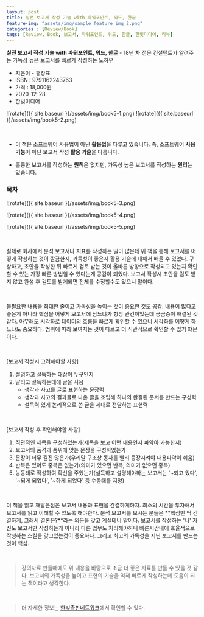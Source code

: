 ```yaml
---
layout: post
title: 실전 보고서 작성 기술 with 파워포인트, 워드, 한글
feature-img: "assets/img/sample_feature_img_2.png"
categories : [Review/Book]
tags: [Review, Book, 보고서, 파워포인트, 워드, 한글, 한빛미디어, 리뷰]
---
```


**실전 보고서 작성 기술 with 파워포인트, 워드, 한글** - 18년 차 전문 컨설턴트가 알려주는 가독성 높은 보고서를 빠르게 작성하는 노하우


* 지은이 - 홍장표
* ISBN : 9791162243763
* 가격 : 18,000원
* 2020-12-28
* 한빛미디어


![rotate]({{ site.baseurl }}/assets/img/book5-1.png)
![rotate]({{ site.baseurl }}/assets/img/book5-2.png)

<br>

- 이 책은 소프트웨어 사용법이 아닌 **활용법**을 다루고 있습니다. 즉, 소프트웨어 **사용 기능**이 아닌 보고서 작성 **활용 기술**을 다룹니다.

- 훌륭한 보고서를 작성하는 **원칙**은 없지만, 가독성 높은 보고서를 작성하는 **원리**는 있습니다.


### 목차

![rotate]({{ site.baseurl }}/assets/img/book5-3.png)

![rotate]({{ site.baseurl }}/assets/img/book5-4.png)

![rotate]({{ site.baseurl }}/assets/img/book5-5.png)

<br>

실제로 회사에서 분석 보고서나 지표를 작성하는 일이 많은데 위 책을 통해 보고서를 어떻게 작성하는 것이 깔끔한지, 가독성이 좋은지 활용 기술에 대해서 배울 수 있었다. 구상하고, 초안을 작성한 뒤 빠르게 검토 받는 것이 올바른 방향으로 작성되고 있는지 확인할 수 있는 가장 빠른 방법일 수 있다는게 공감이 되었다. 보고서 작성시 초안을 검토 받지 않고 완성 후 검토를 받게되면 전체를 수정할수도 있으니 말이다.

<br>

불필요한 내용을 최대한 줄이고 가독성을 높이는 것이 중요한 것도 공감. 내용이 많다고 좋은게 아니라 핵심을 어떻게 보고서에 담느냐가 항상 관건이었는데 궁금증이 해결된 것 같다. 아무래도 시각화로 데이터의 흐름을 빠르게 확인할 수 있으니 시각화를 어떻게 하느냐도 중요하다. 범위에 따라 보여지는 것이 다르고 더 직관적으로 확인할 수 있기 떄문이다. 

<br>

[보고서 작성시 고려해야할 사항]
1. 설명하고 설득하는 대상이 누구인지
2. 알리고 설득하는데에 글을 사용
    - 생각과 사고를 글로 표현하는 문장력
    - 생각과 사고의 결과물로 나온 글을 조립해 하나의 완결된 문서를 만드는 구성력
    - 설득력 있게 논리적으로 쓴 글을 제대로 전달하는 표현력

<br>

[보고서 작성 후 확인해야할 사항]
1. 직관적인 제목을 구성하였는가(제목을 보고 어떤 내용인지 파악아 가능한지) 
2. 보고서의 품격과 품위에 맞는 문장을 구성하였는가
3. 문장이 너무 길진 않은가(우리말 구조상 동사를 빨리 등장시켜야 내용파악이 쉬움)
4. 반복은 있어도 중복은 없는가(의미가 있으면 반복, 의미가 없으면 중복) 
5. 능동태로 작성하여 확신을 주었는가(설득하고 설명해야하는 보고서는 '~되고 있다', '~되게 되었다', '~하게 되었다' 등 수동태를 지양)

<br>

이 책을 읽고 깨달은점은 보고서 내용과 표현을 간결하게하자. 최소의 시간을 투자해서 보고서를 읽고 이해할 수 있도록 해야한다. 분석 보고서를 보시는 분들은 **핵심만 딱 간결하게, 그래서 결론은?**라는 의문을 갖고 계실테니 말이다. 보고서를 작성하는 '나' 자신도 보고서만 작성하는게 아니라 다른 업무도 처리해야하니 빠른시간내에 효율적으로 작성하는 스킬을 갖고있는것이 중요하다. 그리고 최고의 가독성을 지닌 보고서를 만드는 것이 핵심.

<br>

> 강의자료 만들때에도 위 내용을 바탕으로 조금 더 좋은 자료를 만들 수 있을 것 같다. 보고서의 가독성을 높이고 표현의 기술을 익혀 빠르게 작성하는데 도움이 되는 책이라고 생각한다.

<br>

> 더 자세한 정보는 [한빛출판네트워크](https://www.hanbit.co.kr/store/books/look.php?p_code=B2034703102)에서 확인할 수 있다.
